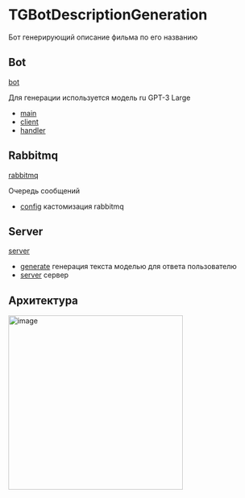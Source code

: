 # TGBotDescriptionGeneration
Бот генерирующий описание фильма по его названию

## Bot
[bot](/bot)

Для генерации используется модель ru GPT-3 Large
- [main](/bot/app.py)
- [client](/bot/client.py)
- [handler](/bot/handler.py)

## Rabbitmq
[rabbitmq](/rabbitmq)

Очередь сообщений
- [config](/rabbitmq/advanced.config) кастомизация rabbitmq

## Server
[server](/server)

- [generate](/server/generate.py) генерация текста моделью для ответа пользователю
- [server](server/server.py) сервер

## Архитектура 
<img width="346" alt="image" src="https://user-images.githubusercontent.com/87409111/205298810-9946ecf4-efab-4c91-bf6e-36c361f6eb1c.png">
